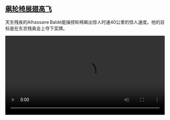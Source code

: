 <!--1629987425000-->
[飙轮椅展翅高飞](https://www.dw.com/zh/%E9%A3%99%E8%BD%AE%E6%A4%85%E5%B1%95%E7%BF%85%E9%AB%98%E9%A3%9E/a-58981726)
------

<p>天生残疾的Alhassane Baldé能操控轮椅飙出惊人时速40公里的惊人速度。他的目标是在东京残奥会上夺下奖牌。</small></p><video src="https://tvdownloaddw-a.akamaihd.net/dwtv_video/flv/vdt_zh/2021/bchi210825_001_wheelchair_01r_sd_sor.mp4" controls style="width:100%"></video>
